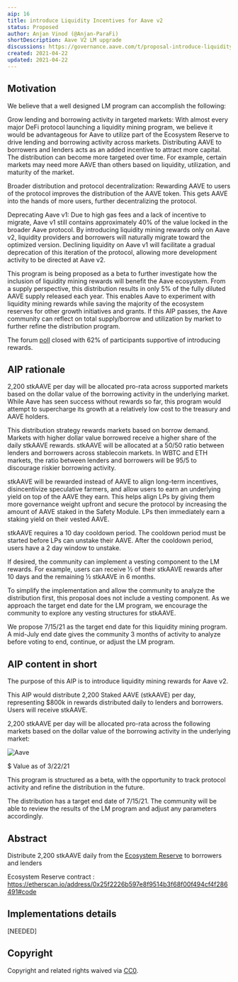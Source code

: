 ```yaml
---
aip: 16
title: introduce Liquidity Incentives for Aave v2
status: Proposed
author: Anjan Vinod (@Anjan-ParaFi)
shortDescription: Aave V2 LM upgrade
discussions: https://governance.aave.com/t/proposal-introduce-liquidity-incentives-for-aave-v2/2340/27
created: 2021-04-22
updated: 2021-04-22
---
```


## Motivation

We believe that a well designed LM program can accomplish the following:

Grow lending and borrowing activity in targeted markets: With almost every major DeFi protocol launching a liquidity mining program, we believe it would be advantageous for Aave to utilize part of the Ecosystem Reserve to drive lending and borrowing activity across markets. Distributing AAVE to borrowers and lenders acts as an added incentive to attract more capital. The distribution can become more targeted over time. For example, certain markets may need more AAVE than others based on liquidity, utilization, and maturity of the market.

Broader distribution and protocol decentralization: Rewarding AAVE to users of the protocol improves the distribution of the AAVE token. This gets AAVE into the hands of more users, further decentralizing the protocol.

Deprecating Aave v1: Due to high gas fees and a lack of incentive to migrate, Aave v1 still contains approximately 40% of the value locked in the broader Aave protocol. By introducing liquidity mining rewards only on Aave v2, liquidity providers and borrowers will naturally migrate toward the optimized version. Declining liquidity on Aave v1 will facilitate a gradual deprecation of this iteration of the protocol, allowing more development activity to be directed at Aave v2.

This program is being proposed as a beta to further investigate how the inclusion of liquidity mining rewards will benefit the Aave ecosystem. From a supply perspective, this distribution results in only 5% of the fully diluted AAVE supply released each year. This enables Aave to experiment with liquidity mining rewards while saving the majority of the ecosystem reserves for other growth initiatives and grants. If this AIP passes, the Aave community can reflect on total supply/borrow and utilization by market to further refine the distribution program.

The forum [poll](https://governance.aave.com/t/proposal-introduce-liquidity-incentives-for-aave-v2/2340/27) closed with 62% of participants supportive of introducing rewards.

## AIP rationale

2,200 stkAAVE per day will be allocated pro-rata across supported markets based on the dollar value of the borrowing activity in the underlying market. While Aave has seen success without rewards so far, this program would attempt to supercharge its growth at a relatively low cost to the treasury and AAVE holders.

This distribution strategy rewards markets based on borrow demand. Markets with higher dollar value borrowed receive a higher share of the daily stkAAVE rewards. stkAAVE will be allocated at a 50/50 ratio between lenders and borrowers across stablecoin markets. In WBTC and ETH markets, the ratio between lenders and borrowers will be 95/5 to discourage riskier borrowing activity.

stkAAVE will be rewarded instead of AAVE to align long-term incentives, disincentivize speculative farmers, and allow users to earn an underlying yield on top of the AAVE they earn. This helps align LPs by giving them more governance weight upfront and secure the protocol by increasing the amount of AAVE staked in the Safety Module. LPs then immediately earn a staking yield on their vested AAVE.

stkAAVE requires a 10 day cooldown period. The cooldown period must be started before LPs can unstake their AAVE. After the cooldown period, users have a 2 day window to unstake.

If desired, the community can implement a vesting component to the LM rewards. For example, users can receive ½ of their stkAAVE rewards after 10 days and the remaining ½ stkAAVE in 6 months.

To simplify the implementation and allow the community to analyze the distribution first, this proposal does not include a vesting component. As we approach the target end date for the LM program, we encourage the community to explore any vesting structures for stkAAVE.

We propose 7/15/21 as the target end date for this liquidity mining program. A mid-July end date gives the community 3 months of activity to analyze before voting to end, continue, or adjust the LM program.


## AIP content in short

The purpose of this AIP is to introduce liquidity mining rewards for Aave v2.

This AIP would distribute 2,200 Staked AAVE (stkAAVE) per day, representing $800k in rewards distributed daily to lenders and borrowers. Users will receive stkAAVE.

2,200 stkAAVE per day will be allocated pro-rata across the following markets based on the dollar value of the borrowing activity in the underlying market:

![Aave](../assets/AIP-16/aip16-image.png)


$ Value as of 3/22/21

This program is structured as a beta, with the opportunity to track protocol activity and refine the distribution in the future.

The distribution has a target end date of 7/15/21. The community will be able to review the results of the LM program and adjust any parameters accordingly.

## Abstract

Distribute 2,200 stkAAVE daily from the [Ecosystem Reserve](https://docs.aave.com/aavenomics/incentives-policy-and-aave-reserve) to borrowers and lenders

Ecosystem Reserve contract : https://etherscan.io/address/0x25f2226b597e8f9514b3f68f00f494cf4f286491#code

## Implementations details

[NEEDED]

## Copyright

Copyright and related rights waived via [CC0](https://creativecommons.org/publicdomain/zero/1.0/).
